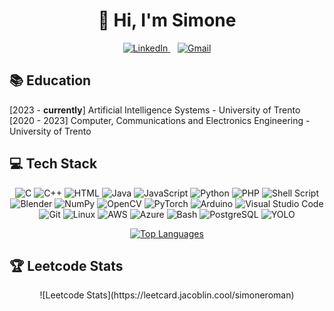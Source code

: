 <h1 align="center">👋 Hi, I'm Simone</h1>

<p align='center'>
  <a href="https://www.linkedin.com/in/simone-roman-a23124305/">
    <img src="https://img.shields.io/badge/LinkedIn-0077B5?style=for-the-badge&logo=linkedin&logoColor=white" alt="LinkedIn"></img>
  </a>&nbsp;&nbsp;
  <a href="mailto:simone.roman.2001@gmail.com">
    <img src="https://img.shields.io/badge/Gmail-D14836?style=for-the-badge&logo=gmail&logoColor=white" alt="Gmail"></img>
  </a> 
</p>


## 📚 Education

[2023 - <b>currently</b>] Artificial Intelligence Systems - University of Trento<br>
[2020 - 2023] Computer, Communications and Electronics Engineering - University of Trento

## 💻 Tech Stack
<p align="center">
  <img src="https://img.shields.io/badge/c-%2300599C.svg?style=flat&logo=c&logoColor=white" alt="C"/>
  <img src="https://img.shields.io/badge/c++-%2300599C.svg?style=flat&logo=c%2B%2B&logoColor=white" alt="C++"/>
  <img src="https://img.shields.io/badge/html-FF5722?style=flat&logo=html5&logoColor=white" alt="HTML"/>
  <img src="https://img.shields.io/badge/java-%23ED8B00.svg?style=flat&logo=java&logoColor=white" alt="Java"/>
  <img src="https://img.shields.io/badge/javascript-%23323330.svg?style=flat&logo=javascript&logoColor=%23F7DF1E" alt="JavaScript"/>
  <img src="https://img.shields.io/badge/python-3670A0?style=flat&logo=python&logoColor=ffdd54" alt="Python"/>
  <img src="https://img.shields.io/badge/php-3670A0?style=flat&logo=php&logoColor=ffdd54" alt="PHP"/>
  <img src="https://img.shields.io/badge/shell_script-%23121011.svg?style=flat&logo=gnu-bash&logoColor=white" alt="Shell Script"/>
  <img src="https://img.shields.io/badge/Blender-F5792A?style=flat&logo=blender&logoColor=white" alt="Blender"/>
  <img src="https://img.shields.io/badge/Numpy-013243?style=flat&logo=numpy&logoColor=white" alt="NumPy"/>
  <img src="https://img.shields.io/badge/OpenCV-5C3EE8?style=flat&logo=opencv&logoColor=white" alt="OpenCV"/>
  <img src="https://img.shields.io/badge/PyTorch-EE4C2C?style=flat&logo=pytorch&logoColor=white" alt="PyTorch"/>
  <img src="https://img.shields.io/badge/arduino-00979D?style=flat&logo=arduino&logoColor=white" alt="Arduino"/>
  <img src="https://img.shields.io/badge/Visual%20Studio%20Code-007ACC.svg?style=flat&logo=visual-studio-code&logoColor=white" alt="Visual Studio Code"/>
  <img src="https://img.shields.io/badge/Git-F05032.svg?style=flat&logo=git&logoColor=white" alt="Git"/>
  <img src="https://img.shields.io/badge/Linux-FCC624.svg?style=flat&logo=linux&logoColor=white" alt="Linux"/>
  <img src="https://img.shields.io/badge/AWS-232F3E.svg?style=flat&logo=amazon&logoColor=white" alt="AWS"/>
  <img src="https://img.shields.io/badge/Azure-0089D6.svg?style=flat&logo=microsoft&logoColor=white" alt="Azure"/>
  <img src="https://img.shields.io/badge/Bash-4EAA25.svg?style=flat&logo=gnu-bash&logoColor=white" alt="Bash"/>
  <img src="https://img.shields.io/badge/PostgreSQL-4169E1.svg?style=flat&logo=postgresql&logoColor=white" alt="PostgreSQL"/>
  <img src="https://img.shields.io/badge/YOLO-00FFFF.svg?style=flat&logo=YOLO&logoColor=black" alt="YOLO"/>
</p>





<p align="center">
  <a href="https://github.com/Roman-Simone/">
     <!-- <img src="https://streak-stats.demolab.com?user=Roman-Simone&theme=dark" alt="Top Languages"/><br>
     <img src="https://github-readme-stats.vercel.app/api?username=Roman-Simone&count_private=true&show_icons=true&theme=react&rank_icon=github&border_radious=10" alt="Top Languages"/><br>-->
    <img src="https://github-readme-stats.vercel.app/api/top-langs/?username=Roman-Simone&layout=compact" alt="Top Languages"/>
  </a>
</p>

## 🏆 Leetcode Stats
<p align="center">
  ![Leetcode Stats](https://leetcard.jacoblin.cool/simoneroman)
</p>









<!--
**Roman-Simone/Roman-Simone** is a ✨ _special_ ✨ repository because its `README.md` (this file) appears on your GitHub profile.

Here are some ideas to get you started:

- 🔭 I’m currently working on ...
- 🌱 I’m currently learning ...
- 👯 I’m looking to collaborate on ...
- 🤔 I’m looking for help with ...
- 💬 Ask me about ...
- 📫 How to reach me: ...
- 😄 Pronouns: ...
- ⚡ Fun fact: ...
-->
